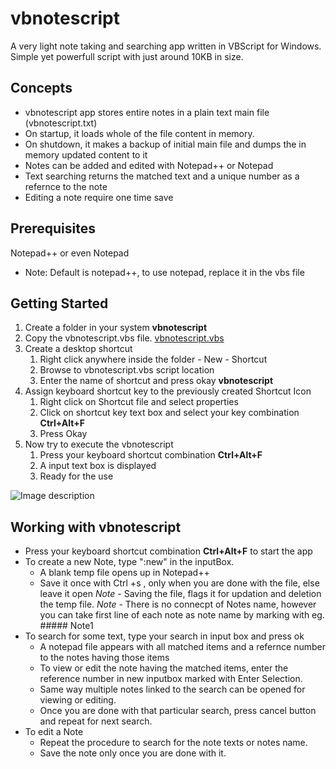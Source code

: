 # vbnotescript
A very light note taking and searching app written in VBScript for Windows.
Simple yet powerfull script with just around 10KB in size.

## Concepts
* vbnotescript app stores entire notes in a plain text main file (vbnotescript.txt)
* On startup, it loads whole of the file content in memory.
* On shutdown, it makes a backup of initial main file and dumps the in memory updated content to it
* Notes can be added and edited with Notepad++ or Notepad
* Text searching returns the matched text and a unique number as a refernce to the note
* Editing a note require one time save

## Prerequisites
Notepad++ or even Notepad
* Note: Default is notepad++, to use notepad, replace it in the vbs file 



## Getting Started
1. Create a folder in your system **vbnotescript**
1. Copy the vbnotescript.vbs file. [vbnotescript.vbs](https://github.com/sourceplant/vbnotescript/blob/master/vbnotescript.vbs)
1. Create a desktop shortcut 
   1. Right click anywhere inside the folder - New - Shortcut
   1. Browse to vbnotescript.vbs script location
   1. Enter the name of shortcut and press okay **vbnotescript**
1. Assign keyboard shortcut key to the previously created Shortcut Icon
   1. Right click on Shortcut file and select properties
   1. Click on shortcut key text box and select your key combination **Ctrl+Alt+F**
   1. Press Okay
1. Now try to execute the vbnotescript
   1. Press your keyboard shortcut combination **Ctrl+Alt+F**
   1. A input text box is displayed
   1. Ready for the use
  
![Image description](https://github.com/sourceplant/vbnotescript/blob/master/INSTALLATION.jpg)

## Working with vbnotescript

* Press your keyboard shortcut combination **Ctrl+Alt+F** to start the app
* To create a new Note, type ":new" in the inputBox.
   * A blank temp file opens up in Notepad++
   * Save it once with Ctrl +s , only when you are done with the file, else leave it open
   *Note* - Saving the file, flags it for updation and deletion the temp file.
   *Note* - There is no connecpt of Notes name, however you can take first line of each note as note name by marking with eg. ##### Note1
* To search for some text, type your search in input box and press ok
   * A notepad file appears with all matched items and a refernce number to the notes having those items
   * To view or edit the note having the matched items, enter the reference number in new inputbox marked with Enter Selection.
   * Same way multiple notes linked to the search can be opened for viewing or editing.
   * Once you are done with that particular search, press cancel button and repeat for next search.
* To edit a Note
   * Repeat the procedure to search for the note texts or notes name.
   * Save the note only once you are done with it.
